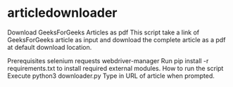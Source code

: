 # articledownloader
Download GeeksForGeeks Articles as pdf
This script take a link of GeeksForGeeks article as input and download the complete article as a pdf at default download location.

Prerequisites
selenium
requests
webdriver-manager
Run pip install -r requirements.txt to install required external modules.
How to run the script
Execute python3 downloader.py
Type in URL of article when prompted.
